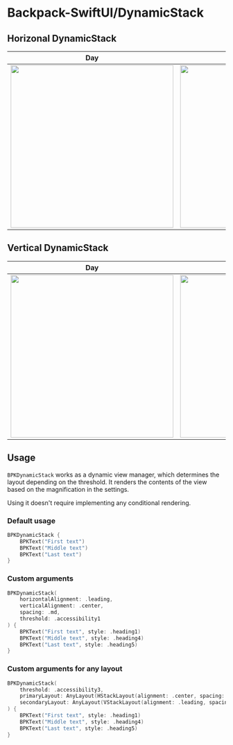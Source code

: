 # Backpack-SwiftUI/DynamicStack

## Horizonal DynamicStack

| Day | Night |
| --- | --- |
| <img src="https://github.com/user-attachments/assets/05b0a2fb-eaaf-4add-a7f9-08f61385a7a9" alt="" width="375" /> | <img src="https://github.com/user-attachments/assets/8cfa9336-fcd4-4412-a6de-79f37b453043" alt="" width="375" /> |

## Vertical DynamicStack

| Day | Night |
| --- | --- |
| <img src="https://github.com/user-attachments/assets/b9efd415-5739-433d-8f09-b51396cf87ef" alt="" width="375" /> | <img src="https://github.com/user-attachments/assets/77201543-2883-49be-8a58-1ad69ab447ff" alt="" width="375" /> |

## Usage

`BPKDynamicStack` works as a dynamic view manager, which determines the layout depending on the threshold.
It renders the contents of the view based on the magnification in the settings.

Using it doesn't require implementing any conditional rendering.

### Default usage

```swift
BPKDynamicStack {
    BPKText("First text")
    BPKText("Middle text")
    BPKText("Last text")
}
```

### Custom arguments

```swift
BPKDynamicStack(
    horizontalAlignment: .leading,
    verticalAlignment: .center,
    spacing: .md,
    threshold: .accessibility1
) {
    BPKText("First text", style: .heading1)
    BPKText("Middle text", style: .heading4)
    BPKText("Last text", style: .heading5)
}
```

### Custom arguments for any layout

```swift
BPKDynamicStack(
    threshold: .accessibility3,
    primaryLayout: AnyLayout(HStackLayout(alignment: .center, spacing: .md)),
    secondaryLayout: AnyLayout(VStackLayout(alignment: .leading, spacing: .md))
) {
    BPKText("First text", style: .heading1)
    BPKText("Middle text", style: .heading4)
    BPKText("Last text", style: .heading5)
}
```
